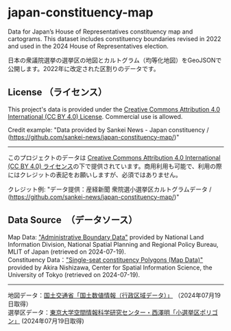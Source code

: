 # japan-constituency-map
Data for Japan’s House of Representatives constituency map and cartograms. This dataset includes constituency boundaries revised in 2022 and used in the 2024 House of Representatives election.
  
日本の衆議院選挙の選挙区の地図とカルトグラム（均等化地図）をGeoJSONで公開します。2022年に改定された区割りのデータです。

## License （ライセンス）
This project's data is provided under the [Creative Commons Attribution 4.0 International (CC BY 4.0) License](https://creativecommons.org/licenses/by/4.0/). Commercial use is allowed.

Credit example: "Data provided by Sankei News - Japan constituency / (https://github.com/sankei-news/japan-constituency-map/)"

---
  
このプロジェクトのデータは [Creative Commons Attribution 4.0 International (CC BY 4.0) ライセンス](https://creativecommons.org/licenses/by/4.0/)の下で提供されています。商用利用も可能で、利用の際にはクレジットの表記をお願いしますが、必須ではありません。

クレジット例: "データ提供：産経新聞 衆院選小選挙区カルトグラムデータ / (https://github.com/sankei-news/japan-constituency-map/)"



## Data Source　（データソース）
Map Data: ["Administrative Boundary Data"](https://nlftp.mlit.go.jp/ksj/gml/datalist/KsjTmplt-N03-v2_3.html) provided by National Land Information Division, National Spatial Planning and Regional Policy Bureau, MLIT of Japan (retrieved on 2024-07-19).  
Constituency Data：["Single-seat constituency Polygons (Map Data)"](https://gtfs-gis.jp/senkyoku/) provided by Akira Nishizawa, Center for Spatial Information Science, the University of Tokyo (retrieved on 2024-07-19).

---

地図データ：[国土交通省「国土数値情報（行政区域データ）」](https://nlftp.mlit.go.jp/ksj/gml/datalist/KsjTmplt-N03-v2_3.html) （2024年07月19日取得）  
選挙区データ：[東京大学空間情報科学研究センター・西澤明「小選挙区ポリゴン」](https://gtfs-gis.jp/senkyoku/) (2024年07月19日取得)
